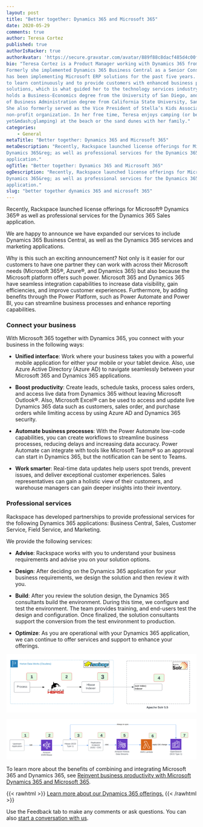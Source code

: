 ```yaml
---
layout: post
title: "Better together: Dynamics 365 and Microsoft 365"
date: 2020-05-29
comments: true
author: Teresa Cortez
published: true
authorIsRacker: true
authorAvatar: 'https://secure.gravatar.com/avatar/889f88c8dacf485d4c00f7c6fcfd51f8'
bio: "Teresa Cortez is a Product Manager working with Dynamics 365 from Microsoft.
Formerly she implemented Dynamics 365 Business Central as a Senior Consultant and
has been implementing Microsoft ERP solutions for the past five years. Her passion
to learn continuously and to provide customers with enhanced business process
solutions, which is what guided her to the technology services industry. Teresa
holds a Business-Economics degree from the University of San Diego, and a Master
of Business Administration degree from California State University, San Marcos.
She also formerly served as the Vice President of Stella’s Kids Association, a
non-profit organization. In her free time, Teresa enjoys camping (or better
yet&mdash;glamping) at the beach or the sand dunes with her family."
categories:
    - General
metaTitle: "Better together: Dynamics 365 and Microsoft 365"
metaDescription: "Recently, Rackspace launched license offerings for Microsoft&reg;
Dynamics 365&reg; as well as professional services for the Dynamics 365 Sales
application."
ogTitle: "Better together: Dynamics 365 and Microsoft 365"
ogDescription: "Recently, Rackspace launched license offerings for Microsoft&reg;
Dynamics 365&reg; as well as professional services for the Dynamics 365 Sales
application."
slug: "better together dynamics 365 and microsoft 365" 
---
```

Recently, Rackspace launched license offerings for Microsoft&reg; Dynamics 365&reg;
as well as professional services for the Dynamics 365 Sales application.

<!--more-->

We are happy to announce we have expanded our services to include Dynamics 365
Business Central, as well as the Dynamics 365 services and marketing applications.

Why is this such an exciting announcement? Not only is it easier for our customers
to have one partner they can work with across their Microsoft needs (Microsoft 365&reg;,
Azure&reg;, and Dynamics 365) but also because the Microsoft platform offers such
power. Microsoft 365 and Dynamics 365 have seamless integration capabilities to
increase data visibility, gain efficiencies, and improve customer experiences.
Furthermore, by adding benefits through the Power Platform, such as Power Automate
and Power BI, you can streamline business processes and enhance reporting capabilities.

### Connect your business

With Microsoft 365 together with Dynamics 365, you connect with your business
in the following ways:

- **Unified interface**: Work where your business takes you with a powerful mobile
application for either your mobile or your tablet device. Also, use Azure Active
Directory (Azure AD) to navigate seamlessly between your Microsoft 365 and
Dynamics 365 applications.

- **Boost productivity**: Create leads, schedule tasks, process sales orders,
and access live data from Dynamics 365 without leaving Microsoft Outlook&reg;.
Also, Microsoft Excel&reg; can be used to access and update live Dynamics 365
data such as customers, sales order, and purchase orders while limiting access
by using Azure AD and Dynamics 365 security.

- **Automate business processes**: With the Power Automate low-code capabilities,
you can create workflows to streamline business processes, reducing delays and
increasing data accuracy. Power Automate can integrate with tools like Microsoft
Teams&reg; so an approval can start in Dynamics 365, but the notification can be
sent to Teams.

- **Work smarter**: Real-time data updates help users spot trends, prevent issues,
and deliver exceptional customer experiences. Sales representatives can gain a
holistic view of their customers, and warehouse managers can gain deeper insights
into their inventory.

### Professional services

Rackspace has developed partnerships to provide professional services for the
following Dynamics 365 applications: Business Central, Sales, Customer Service,
Field Service, and Marketing.

We provide the following services:

- **Advise**: Rackspace works with you to understand your business requirements
and advise you on your solution options.

- **Design**: After deciding on the Dynamics 365 application for your business
requirements, we design the solution and then review it with you.

- **Build**: After you review the solution design, the Dynamics 365 consultants
build the environment. During this time, we configure and test the environment.
The team provides training, and end-users test the design and configuration. Once
finalized, the solution consultants support the conversion from the test
environment to production.

- **Optimize**: As you are operational with your Dynamics 365 application, we
can continue to offer services and support to enhance your offerings.

![Microsoft Dynamics 365 Business Central: Core capabilities](Picture1.png)

![Microsoft Dynamics 365 Sales, Services, and Marketing applications: Core Capabilities](Picture2.png)

To learn more about the benefits of combining and integrating Microsoft 365 and
Dynamics 365, see [Reinvent business productivity with Microsoft Dynamics 365 and Microsoft 365](https://www.rackspace.com/lp/microsoft-dynamics-365-and-office-365-ebook).

{{< rawhtml >}}
  <a class="cta blue" id="cta" href="https://www.rackspace.com/microsoft/dynamics-365?_ga=2.8614320.403771553.1589302934-2080275108.1581706274">Learn more about our Dynamics 365 offerings.</a>
{{< /rawhtml >}}

Use the Feedback tab to make any comments or ask questions. You can also [start a conversation with us](https://www.rackspace.com/contact).

